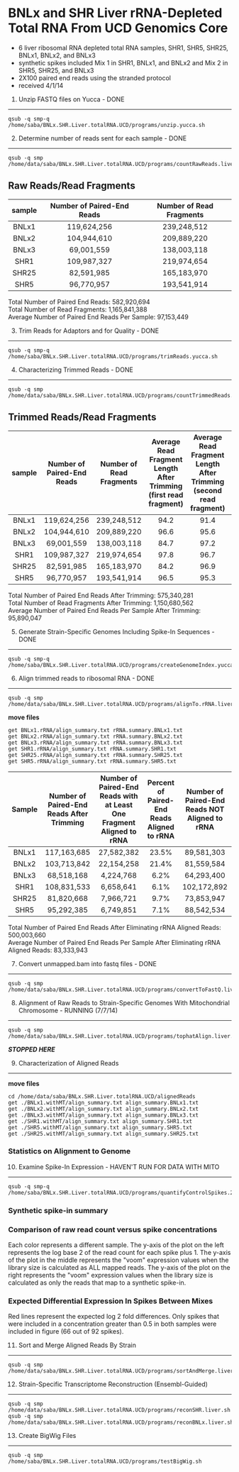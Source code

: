 BNLx and SHR Liver rRNA-Depleted Total RNA From UCD Genomics Core
=========================
* 6 liver ribosomal RNA depleted total RNA samples, SHR1, SHR5, SHR25, BNLx1, BNLx2, and BNLx3
* synthetic spikes included Mix 1 in SHR1, BNLx1, and BNLx2 and Mix 2 in SHR5, SHR25, and BNLx3
* 2X100 paired end reads using the stranded protocol
* received 4/1/14


1. Unzip FASTQ files on Yucca - DONE
----------------------------
```
qsub -q smp-q /home/saba/BNLx.SHR.Liver.totalRNA.UCD/programs/unzip.yucca.sh
```

2. Determine number of reads sent for each sample - DONE
----------------------------------------------------------
```
qsub -q smp /home/data/saba/BNLx.SHR.Liver.totalRNA.UCD/programs/countRawReads.liver.sh
```




Raw Reads/Read Fragments
---------------------------

| sample | Number of Paired-End Reads | Number of Read Fragments |
|:------:|:--------------------------:|:------------------------:|
| BNLx1  |        119,624,256         |       239,248,512        |
| BNLx2  |        104,944,610         |       209,889,220        |
| BNLx3  |         69,001,559         |       138,003,118        |
|  SHR1  |        109,987,327         |       219,974,654        |
| SHR25  |         82,591,985         |       165,183,970        |
|  SHR5  |         96,770,957         |       193,541,914        |


Total Number of Paired End Reads: 582,920,694  
Total Number of Read Fragments:  1,165,841,388  
Average Number of Paired End Reads Per Sample: 97,153,449  



3. Trim Reads for Adaptors and for Quality - DONE
--------------------------------------------
```
qsub -q smp-q /home/saba/BNLx.SHR.Liver.totalRNA.UCD/programs/trimReads.yucca.sh
```

4. Characterizing Trimmed Reads - DONE
----------------------------------
```
qsub -q smp /home/data/saba/BNLx.SHR.Liver.totalRNA.UCD/programs/countTrimmedReads.liver.sh
```




Trimmed Reads/Read Fragments
---------------------------

| sample | Number of Paired-End Reads | Number of Read Fragments | Average Read Fragment Length After Trimming (first read fragment) | Average Read Fragment Length After Trimming (second read fragment) | Number of Read Fragments After Trimming | Percent of Read Fragments That Remained After Trimming |
|:------:|:--------------------------:|:------------------------:|:-----------------------------------------------------------------:|:------------------------------------------------------------------:|:---------------------------------------:|:------------------------------------------------------:|
| BNLx1  |        119,624,256         |       239,248,512        |                               94.2                                |                                91.4                                |               234,327,370               |                         97.9%                          |
| BNLx2  |        104,944,610         |       209,889,220        |                               96.6                                |                                95.6                                |               207,427,684               |                         98.8%                          |
| BNLx3  |         69,001,559         |       138,003,118        |                               84.7                                |                                97.2                                |               137,036,336               |                         99.3%                          |
|  SHR1  |        109,987,327         |       219,974,654        |                               97.8                                |                                96.7                                |               217,663,066               |                         98.9%                          |
| SHR25  |         82,591,985         |       165,183,970        |                               84.2                                |                                96.9                                |               163,641,336               |                         99.1%                          |
|  SHR5  |         96,770,957         |       193,541,914        |                               96.5                                |                                95.3                                |               190,584,770               |                         98.5%                          |


Total Number of Paired End Reads After Trimming: 575,340,281  
Total Number of Read Fragments After Trimming:  1,150,680,562  
Average Number of Paired End Reads Per Sample After Trimming: 95,890,047  


5.  Generate Strain-Specific Genomes Including Spike-In Sequences - DONE
-------------------------------------------
```
qsub -q smp-q /home/saba/BNLx.SHR.Liver.totalRNA.UCD/programs/createGenomeIndex.yucca.sh
```

6. Align trimmed reads to ribosomal RNA - DONE
-----------------------------------
```
qsub -q smp /home/data/saba/BNLx.SHR.Liver.totalRNA.UCD/programs/alignTo.rRNA.liver.01Jul14.sh
```

**move files**
```
get BNLx1.rRNA/align_summary.txt rRNA.summary.BNLx1.txt  
get BNLx2.rRNA/align_summary.txt rRNA.summary.BNLx2.txt  
get BNLx3.rRNA/align_summary.txt rRNA.summary.BNLx3.txt  
get SHR1.rRNA/align_summary.txt rRNA.summary.SHR1.txt  
get SHR25.rRNA/align_summary.txt rRNA.summary.SHR25.txt  
get SHR5.rRNA/align_summary.txt rRNA.summary.SHR5.txt  
```




| Sample | Number of Paired-End Reads After Trimming | Number of Paired-End Reads with at Least One Fragment Aligned to rRNA | Percent of Paired-End Reads Aligned to rRNA | Number of Paired-End Reads NOT Aligned to rRNA |
|:------:|:-----------------------------------------:|:---------------------------------------------------------------------:|:-------------------------------------------:|:----------------------------------------------:|
| BNLx1  |                117,163,685                |                              27,582,382                               |                    23.5%                    |                   89,581,303                   |
| BNLx2  |                103,713,842                |                              22,154,258                               |                    21.4%                    |                   81,559,584                   |
| BNLx3  |                 68,518,168                |                               4,224,768                               |                    6.2%                     |                   64,293,400                   |
|  SHR1  |                108,831,533                |                               6,658,641                               |                    6.1%                     |                  102,172,892                   |
| SHR25  |                 81,820,668                |                               7,966,721                               |                    9.7%                     |                   73,853,947                   |
|  SHR5  |                 95,292,385                |                               6,749,851                               |                    7.1%                     |                   88,542,534                   |


Total Number of Paired End Reads After Eliminating rRNA Aligned Reads: 500,003,660  
Average Number of Paired End Reads Per Sample After Eliminating rRNA Aligned Reads: 83,333,943  


7. Convert unmapped.bam into fastq files - DONE
----------------------------------------
```
qsub -q smp /home/data/saba/BNLx.SHR.Liver.totalRNA.UCD/programs/convertToFastQ.liver.sh
```


8. Alignment of Raw Reads to Strain-Specific Genomes With Mitochondrial Chromosome - RUNNING (7/7/14)
------------------------------------

```
qsub -q smp /home/data/saba/BNLx.SHR.Liver.totalRNA.UCD/programs/tophatAlign.liver.sh
```

***STOPPED HERE***













9.  Characterization of Aligned Reads
---------------------------
**move files**
```
cd /home/data/saba/BNLx.SHR.Liver.totalRNA.UCD/alignedReads
get ./BNLx1.withMT/align_summary.txt align_summary.BNLx1.txt
get ./BNLx2.withMT/align_summary.txt align_summary.BNLx2.txt
get ./BNLx3.withMT/align_summary.txt align_summary.BNLx3.txt
get ./SHR1.withMT/align_summary.txt align_summary.SHR1.txt
get ./SHR5.withMT/align_summary.txt align_summary.SHR5.txt
get ./SHR25.withMT/align_summary.txt align_summary.SHR25.txt
```




### Statistics on Alignment to Genome



10.  Examine Spike-In Expression - HAVEN'T RUN FOR DATA WITH MITO
-----------------------

```
qsub -q smp-q /home/saba/BNLx.SHR.Liver.totalRNA.UCD/programs/quantifyControlSpikes.21Apr14.sh
```




### Synthetic spike-in summary




### Comparison of raw read count versus spike concentrations


Each color represents a different sample.  The y-axis of the plot on the left represents the log base 2 of the read count for each spike plus 1. The y-axis of the plot in the middle represents the "voom" expression values when the library size is calculated as ALL mapped reads. The y-axis of the plot on the right represents the "voom" expression values when the library size is calculated as only the reads that map to a synthetic spike-in.  

### Expected Differential Expression In Spikes Between Mixes


Red lines represent the expected log 2 fold differences.  Only spikes that were included in a concentration greater than 0.5 in both samples were included in figure (66 out of 92 spikes).






11.  Sort and Merge Aligned Reads By Strain
--------------------------

```
qsub -q smp /home/data/saba/BNLx.SHR.Liver.totalRNA.UCD/programs/sortAndMerge.liver.sh
```

12.  Strain-Specific Transcriptome Reconstruction (Ensembl-Guided)
--------------------------

```
qsub -q smp /home/data/saba/BNLx.SHR.Liver.totalRNA.UCD/programs/reconSHR.liver.sh
qsub -q smp /home/data/saba/BNLx.SHR.Liver.totalRNA.UCD/programs/reconBNLx.liver.sh
```

13.  Create BigWig Files
-------------------
```
qsub -q smp /home/saba/BNLx.SHR.Liver.totalRNA.UCD/programs/testBigWig.sh
```

